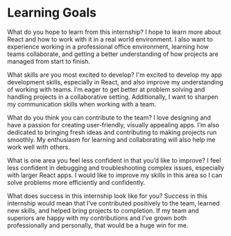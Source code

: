 # Learning Goals

What do you hope to learn from this internship?
I hope to learn more about React and how to work with it in a real world environment. I also want to experience working in a professional office environment, learning how teams collaborate, and getting a better understanding of how projects are managed from start to finish.

What skills are you most excited to develop?
I'm excited to develop my app development skills, especially in React, and also improve my understanding of working with teams. I’m eager to get better at problem solving and handling projects in a collaborative setting. Additionally, I want to sharpen my communication skills when working with a team.

What do you think you can contribute to the team?
I love designing and have a passion for creating user-friendly, visually appealing apps. I’m also dedicated to bringing fresh ideas and contributing to making projects run smoothly. My enthusiasm for learning and collaborating will also help me work well with others.

What is one area you feel less confident in that you’d like to improve?
I feel less confident in debugging and troubleshooting complex issues, especially with larger React apps. I would like to improve my skills in this area so I can solve problems more efficiently and confidently.

What does success in this internship look like for you?
Success in this internship would mean that I’ve contributed positively to the team, learned new skills, and helped bring projects to completion. If my team and superiors are happy with my contributions and I’ve grown both professionally and personally, that would be a huge win for me.

